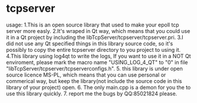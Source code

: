 # tcpserver
usage:
1.This is an open source library that used to make your epoll tcp server more easly. 
2.It's wraped in Qt way, which means that you could use it in a Qt project by including the libTcpServer/tcpserver/tcpserver.pri.
3.I did not use any Qt specified things in this library source code, so it's possibly to copy the entire tcpserver directory to you project to using it.
4.This library using log4qt to write the logs, If you want to use it in a NOT Qt enviroment, please mark the macro name "USING_LOG_4_QT" to "0" in file "libTcpServer/tcpserver/tcpserverconfigs.h".
5. this library is under open source licence MS-PL, which means that you can use personal or commerical way, but keep the library(not include the source code in this library of your project) open.
6. The only main.cpp is a demon for you the to use this library quickly.
7. report me the bugs by QQ:85021824 please.
